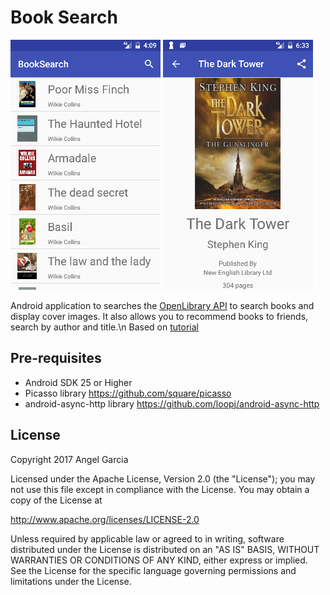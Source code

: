 Book Search
============

![alt tag](https://github.com/an-garcia/BookSearch/blob/master/readmeImages/Screenshot_1485555057.png)
![alt tag](https://github.com/an-garcia/BookSearch/blob/master/readmeImages/Screenshot_1485563632.png)

Android application to searches the [OpenLibrary API](https://openlibrary.org/developers/api)
to search books and display cover images.
It also allows you to recommend books to friends, search by author and title.\n
Based on [tutorial](http://guides.codepath.com/android/Book-Search-Tutorial)

Pre-requisites
--------------
- Android SDK 25 or Higher
- Picasso library https://github.com/square/picasso
- android-async-http library https://github.com/loopj/android-async-http



## License

Copyright 2017 Angel Garcia

Licensed under the Apache License, Version 2.0 (the "License"); you may not use this file except in compliance with the License. You may obtain a copy of the License at

http://www.apache.org/licenses/LICENSE-2.0

Unless required by applicable law or agreed to in writing, software distributed under the License is distributed on an "AS IS" BASIS, WITHOUT WARRANTIES OR CONDITIONS OF ANY KIND, either express or implied. See the License for the specific language governing permissions and limitations under the License.

